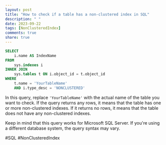 ```yaml
---
layout: post
title: "How to check if a table has a non-clustered index in SQL"
description: " "
date: 2023-09-22
tags: [NonClusteredIndex]
comments: true
share: true
---
```


```sql
SELECT
    i.name AS IndexName
FROM
    sys.indexes i
INNER JOIN
    sys.tables t ON i.object_id = t.object_id
WHERE
    t.name = 'YourTableName'
    AND i.type_desc = 'NONCLUSTERED'
```

In this query, replace `'YourTableName'` with the actual name of the table you want to check. If the query returns any rows, it means that the table has one or more non-clustered indexes. If it returns no rows, it means that the table does not have any non-clustered indexes.

Keep in mind that this query works for Microsoft SQL Server. If you're using a different database system, the query syntax may vary.

#SQL #NonClusteredIndex